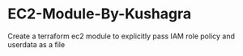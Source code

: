 # EC2-Module-By-Kushagra
Create a terraform ec2 module to explicitly pass IAM role policy and userdata as a file
